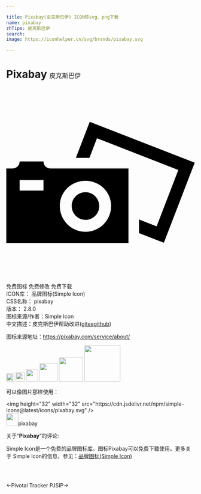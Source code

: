 ```yaml
---

title: Pixabay(皮克斯巴伊) ICON转svg、png下载
name: pixabay
zhTips: 皮克斯巴伊
search: 
image: https://iconhelper.cn/svg/brands/pixabay.svg

---
```


# Pixabay  <small style="font-size: 60%;font-weight: 100">皮克斯巴伊</small>

<div id="svg" class="svg-wrap">
<svg role="img" xmlns="http://www.w3.org/2000/svg" viewBox="0 0 24 24"><title>Pixabay icon</title><path d="M5.627 10.234a.888.888 0 01-.887-.888H1.7c0 .49-.398.888-.888.888H0v9.447h15.56v-9.447H5.64zm-.886 2.796h-3.04v-1.323h3.04v1.323zm5.344 5.234a3.271 3.271 0 01-3.267-3.269c0-1.802 1.466-3.193 3.267-3.193s3.267 1.39 3.267 3.193a3.271 3.271 0 01-3.267 3.269zm1.756-3.269c0 .969-.788 1.757-1.756 1.757a1.759 1.759 0 01-1.756-1.757c0-.969.788-1.757 1.756-1.757s1.756.788 1.756 1.757zM24 9.501l-3.93 10.156-3.164-1.226V16.7l2.242.869 2.765-7.146L11.55 6.407l-.96 2.482h-1.73l1.769-4.57L24 9.501Z"/></svg>
</div>
<detail full-name='pixabay'></detail>

<div class="detail-page">
<p>
<span><span class="badge-success badge">免费图标</span> <span class="badge-success badge">免费修改</span>  <span class="badge-success badge">免费下载</span> </span>
<br/>
<span>
ICON库：
<span class="badge-secondary badge">品牌图标(Simple Icon)</span> 
</span>
<br/>
<span>
CSS名称：
<span class="badge-secondary badge">pixabay</span> 
</span>

<br/>
<span>
版本：
<span class="badge-secondary badge">2.8.0</span> 
</span>
<br/>
<span>图标来源/作者：<span class="badge-light badge">Simple Icon</span></span> 
<br/>
<span class="zh-detail">中文描述：<span class="badge-primary badge">皮克斯巴伊</span><span class="help-link"><span>帮助改进</span>(<a href="https://gitee.com/liuwave/icon-helper/edit/master/json/brands/pixabay.json" target="_blank" rel="noopener noreferrer">gitee</a><a href="https://github.com/liuwave/icon-helper/edit/master/json/brands/pixabay.json" target="_blank" rel="noopener noreferrer">github</a></span>)</span><br/>
</p>
</div><div class="description description alert alert-light"><p>图标来源地址：<a href="https://pixabay.com/service/about/" target="_blank" rel="noopener noreferrer">https://pixabay.com/service/about/</a></p></div>
<div class="alert alert-dark">
<img height="21" width="21" src="https://cdn.jsdelivr.net/npm/simple-icons@latest/icons/pixabay.svg" />
<img height="24" width="24" src="https://cdn.jsdelivr.net/npm/simple-icons@latest/icons/pixabay.svg" />
<img height="32" width="32" src="https://cdn.jsdelivr.net/npm/simple-icons@latest/icons/pixabay.svg" />
<img height="48" width="48" src="https://cdn.jsdelivr.net/npm/simple-icons@latest/icons/pixabay.svg" />
<img height="64" width="64" src="https://cdn.jsdelivr.net/npm/simple-icons@latest/icons/pixabay.svg" />
<img height="96" width="96" src="https://cdn.jsdelivr.net/npm/simple-icons@latest/icons/pixabay.svg" />

</div>
<div>
  <p>可以像图片那样使用：    
  </p>
  <div class="alert alert-primary" style="font-size: 14px">
    &lt;img height="32" width="32" src="https://cdn.jsdelivr.net/npm/simple-icons@latest/icons/pixabay.svg" /&gt;
    <copy-btn content='<img height="32" width="32" src="https://cdn.jsdelivr.net/npm/simple-icons@latest/icons/pixabay.svg" />'></copy-btn>
  </div>
  <div class="alert alert-secondary">
    <img height="32" width="32" src="https://cdn.jsdelivr.net/npm/simple-icons@latest/icons/pixabay.svg" />pixabay
    <copy-btn content="pixabay" btn-title="复制图标名称"></copy-btn>
  </div>
</div>
<div class="icon-detail__container">
<p>关于“<b>Pixabay</b>”的评论:</p>
</div>
<Vssue title="关于“Pixabay”的评论" />
<div><p>Simple Icon是一个免费的品牌图标库。图标Pixabay可以免费下载使用。更多关于  Simple Icon的信息，参见：<a target="_blank" href="https://iconhelper.cn/brands.html">品牌图标(Simple Icon)</a>
</p></div>


<div style="padding:2rem 0 " class="page-nav"><p class="inner"><span class="prev">←<router-link to="/icon/pivotal-tracker.html">Pivotal Tracker</router-link></span> <span class="next"><router-link to="/icon/pjsip.html">PJSIP</router-link>→</span></p></div>
